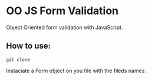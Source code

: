 # OO JS Form Validation

Object Oriented form validation with JavaScript.

## How to use:
```
git clone
```
Instaciate a Form object on you file with the fileds names.